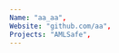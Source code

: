 ```yaml
--- 
Name: "aa_aa", 
Website: "github.com/aa", 
Projects: "AMLSafe",
--- 
```

<!--lang:en--> 

<!--lang:es--] 

<!--lang:de--] 

<!--lang:fr--] 

<!--lang:pl--] 

<!--lang:uk--] 

[!--lang:*--> 